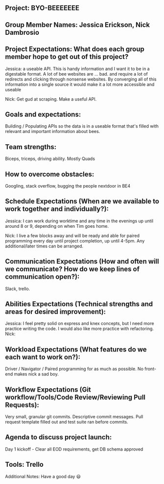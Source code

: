 ## Project: BYO-BEEEEEEE

## Group Member Names: Jessica Erickson, Nick Dambrosio

## Project Expectations: What does each group member hope to get out of this project?

Jessica: a useable API. This is handy information and I want it to be in a digestable format. A lot of bee websites are ... bad. and require a lot of redirects and clicking through nonsense websites. By converging all of this information into a single source it would make it a lot more accessible and useable

Nick: Get gud at scraping. Make a useful API.

## Goals and expectations:

Building / Populating APIs so the data is in a useable format that's filled with relevant and important information about bees.

## Team strengths:

Biceps, triceps, driving ability. Mostly Quads

## How to overcome obstacles:

Googling, stack overflow, bugging the people nextdoor in BE4

## Schedule Expectations (When are we available to work together and individually?):

Jessica: I can work during worktime and any time in the evenings up until around 8 or 9, depending on when Tim goes home.

Nick: I live a few blocks away and will be ready and able for paired programming every day until project completion, up until 4-5pm. Any additional/later times can be arranged.

## Communication Expectations (How and often will we communicate? How do we keep lines of communication open?):

Slack, trello.

## Abilities Expectations (Technical strengths and areas for desired improvement):

Jessica: I feel pretty solid on express and knex concepts, but I need more practice writing the code. I would also like more practice with refactoring.
Nick:

## Workload Expectations (What features do we each want to work on?):

Driver / Navigator / Paired programming for as much as possible. No front-end makes nick a sad boy.

## Workflow Expectations (Git workflow/Tools/Code Review/Reviewing Pull Requests):

Very small, granular git commits. Descriptive commit messages. Pull request template filled out and test suite ran before commits.

## Agenda to discuss project launch:

Day 1 kickoff - Clear all EOD requirements, get DB schema approved

## Tools: Trello

Additional Notes: Have a good day 😃
